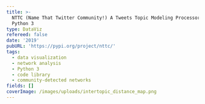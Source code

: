```yaml
---
title: >-
  NTTC (Name That Twitter Community!) A Tweets Topic Modeling Processor for
  Python 3
type: DataViz
refereed: false
date: '2019'
pubURL: 'https://pypi.org/project/nttc/'
tags:
  - data visualization
  - network analysis
  - Python 3
  - code library
  - community-detected networks
fields: []
coverImage: /images/uploads/intertopic_distance_map.png
---
```


